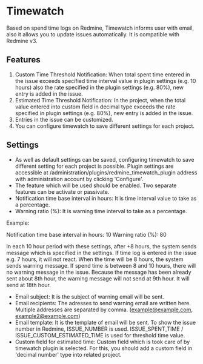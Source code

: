 # Timewatch

Based on spend time logs on Redmine, Timewatch informs user with email, also it allows you to update issues automatically. 
It is compatible with Redmine v3.

## Features

1. Custom Time Threshold Notification: When total spent time entered in the issue exceeds specified time interval value in plugin settings (e.g. 10 hours) also the rate specified in the plugin settings (e.g. 80%), new entry is added in the issue.
2. Estimated Time Threshold Notification: In the project, when the total value entered into custom field in decimal type exceeds the rate specified in plugin settings (e.g. 80%), new entry is added in the issue.
3. Entries in the issue can be customized.
4. You can configure timewatch to save different settings for each project.

## Settings

* As well as default settings can be saved, configuring timewatch to save different setting for each project is possible. Plugin settings are accessible at /administration/plugins/redmine_timewatch_plugin address with administration account by clicking 'Configure'.
* The feature which will be used should be enabled. Two separate features can be activate or passivate.
* Notification time base interval in hours: It is time interval value to take as a percentage.
* Warning ratio (%): It is warning time interval to take as a percentage.

Example:

Notification time base interval in hours: 10
Warning ratio (%): 80

In each 10 hour period with these settings, after +8 hours, the system sends message which is specified in the settings.
If  time log is entered in the issue e.g. 7 hours, it will not react. When the time will be 8 hours, the system sends warning message. If spend time is between 8 and 10 hours, there will no warning message in the issue. Because the message has been already sent about 8th hour, the warning message will not send at 9th hour. It will send at 18th hour.

* Email subject: It is the subject of warning email will be sent.
* Email recipients: The adresses to send warning email are written here. Multiple addresses are separated by comma. (example@example.com, example2@example.com)
* Email template: It is the template of email will be sent. To show the issue number in Redmine, ISSUE_NUMBER is used. ISSUE_SPENT_TIME / ISSUE_CUSTOM_ESTIMATED_TIME is used for threshold time value.
* Custom field for estimated time: Custom field which is took care of by timewatch plugin is selected. For this, you should add a custom field in 'decimal number' type  into related project.
